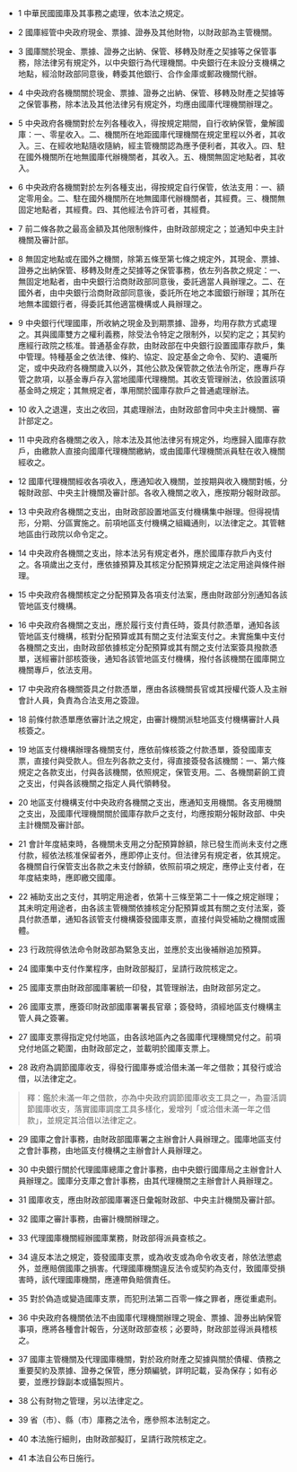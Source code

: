 * 1 中華民國國庫及其事務之處理，依本法之規定。

* 2 國庫經管中央政府現金、票據、證券及其他財物，以財政部為主管機關。

* 3 國庫關於現金、票據、證券之出納、保管、移轉及財產之契據等之保管事務，除法律另有規定外，以中央銀行為代理機關。中央銀行在未設分支機構之地點，經洽財政部同意後，轉委其他銀行、合作金庫或郵政機關代辦。

* 4 中央政府各機關關於現金、票據、證券之出納、保管、移轉及財產之契據等之保管事務，除本法及其他法律另有規定外，均應由國庫代理機關辦理之。

* 5 中央政府各機關對於左列各種收入，得按規定期間，自行收納保管，彙解國庫：一、零星收入。二、機關所在地距國庫代理機關在規定里程以外者，其收入。三、在經收地點隨收隨納，經主管機關認為應予便利者，其收入。四、駐在國外機關所在地無國庫代辦機關者，其收入。五、機關無固定地點者，其收入。

* 6 中央政府各機關對於左列各種支出，得按規定自行保管，依法支用：一、額定零用金。二、駐在國外機關所在地無國庫代辦機關者，其經費。三、機關無固定地點者，其經費。四、其他經法令許可者，其經費。

* 7 前二條各款之最高金額及其他限制條件，由財政部規定之；並通知中央主計機關及審計部。

* 8 無固定地點或在國外之機關，除第五條至第七條之規定外，其現金、票據、證券之出納保管、移轉及財產之契據等之保管事務，依左列各款之規定：一、無固定地點者，由中央銀行洽商財政部同意後，委託適當人員辦理之。二、在國外者，由中央銀行洽商財政部同意後，委託所在地之本國銀行辦理；其所在地無本國銀行者，得委託其他適當機構或人員辦理之。

* 9 中央銀行代理國庫，所收納之現金及到期票據、證券，均用存款方式處理之。其與國庫雙方之權利義務，除受法令特定之限制外，以契約定之；其契約應經行政院之核准。普通基金存款，由財政部在中央銀行設置國庫存款戶，集中管理。特種基金之依法律、條約、協定、設定基金之命令、契約、遺囑所定，或中央政府各機關歲入以外，其他公款及保管款之依法令所定，應專戶存管之款項，以基金專戶存入當地國庫代理機關。其收支管理辦法，依設置該項基金時之規定；其無規定者，準用關於國庫存款戶之普通處理辦法。

* 10 收入之退還，支出之收回，其處理辦法，由財政部會同中央主計機關、審計部定之。

* 11 中央政府各機關之收入，除本法及其他法律另有規定外，均應歸入國庫存款戶，由繳款人直接向國庫代理機關繳納，或由國庫代理機關派員駐在收入機關經收之。

* 12 國庫代理機關經收各項收入，應通知收入機關，並按期與收入機關對帳，分報財政部、中央主計機關及審計部。各收入機關之收入，應按期分報財政部。

* 13 中央政府各機關之支出，由財政部設置地區支付機構集中辦理。但得視情形，分期、分區實施之。前項地區支付機構之組織通則，以法律定之。其管轄地區由行政院以命令定之。

* 14 中央政府各機關之支出，除本法另有規定者外，應於國庫存款戶內支付之。各項歲出之支付，應依據預算及其核定分配預算規定之法定用途與條件辦理。

* 15 中央政府各機關核定之分配預算及各項支付法案，應由財政部分別通知各該管地區支付機構。

* 16 中央政府各機關之支出，應於履行支付責任時，簽具付款憑單，通知各該管地區支付機構，核對分配預算或其有關之支付法案支付之。未實施集中支付各機關之支出，由財政部依據核定分配預算或其有關之支付法案簽具撥款憑單，送經審計部核簽後，通知各該管地區支付機構，撥付各該機關在國庫開立機關專戶，依法支用。

* 17 中央政府各機關簽具之付款憑單，應由各該機關長官或其授權代簽人及主辦會計人員，負責為合法支用之簽證。

* 18 前條付款憑單應依審計法之規定，由審計機關派駐地區支付機構審計人員核簽之。

* 19 地區支付機構辦理各機關支付，應依前條核簽之付款憑單，簽發國庫支票，直接付與受款人。但左列各款之支付，得直接簽發各該機關：一、第六條規定之各款支出，付與各該機關，依照規定，保管支用。二、各機關薪餉工資之支出，付與各該機關之指定人員代領轉發。

* 20 地區支付機構支付中央政府各機關之支出，應通知支用機關。各支用機關之支出，及國庫代理機關關於國庫存款戶之支付，均應按期分報財政部、中央主計機關及審計部。

* 21 會計年度結束時，各機關未支用之分配預算餘額，除已發生而尚未支付之應付款，經依法核准保留者外，應即停止支付。但法律另有規定者，依其規定。各機關自行保管支出各款之未支付餘額，依照前項之規定，應停止支付者，在年度結束時，應即繳交國庫。

* 22 補助支出之支付，其明定用途者，依第十三條至第二十一條之規定辦理；其未明定用途者，由各該主管機關依據核定分配預算或其有關之支付法案，簽具付款憑單，通知各該管支付機構簽發國庫支票，直接付與受補助之機關或團體。

* 23 行政院得依法命令財政部為緊急支出，並應於支出後補辦追加預算。

* 24 國庫集中支付作業程序，由財政部擬訂，呈請行政院核定之。

* 25 國庫支票由財政部國庫署統一印發，其管理辦法，由財政部另定之。

* 26 國庫支票，應簽印財政部國庫署署長官章；簽發時，須經地區支付機構主管人員之簽署。

* 27 國庫支票得指定兌付地區，由各該地區內之各國庫代理機關兌付之。前項兌付地區之範圍，由財政部定之，並載明於國庫支票上。

* 28 政府為調節國庫收支，得發行國庫券或洽借未滿一年之借款；其發行或洽借，以法律定之。

> 釋：鑑於未滿一年之借款，亦為中央政府調節國庫收支工具之一，為靈活調節國庫收支，落實國庫調度工具多樣化，爰增列「或洽借未滿一年之借款」，並規定其洽借以法律定之。

* 29 國庫之會計事務，由財政部國庫署之主辦會計人員辦理之。國庫地區支付之會計事務，由地區支付機構之主辦會計人員辦理之。

* 30 中央銀行關於代理國庫總庫之會計事務，由中央銀行國庫局之主辦會計人員辦理之。國庫分支庫之會計事務，由其代理機關之主辦會計人員辦理之。

* 31 國庫收支，應由財政部國庫署逐日彙報財政部、中央主計機關及審計部。

* 32 國庫之審計事務，由審計機關辦理之。

* 33 代理國庫機關經辦國庫業務，財政部得派員查核之。

* 34 違反本法之規定，簽發國庫支票，或為收支或為命令收支者，除依法懲處外，並應賠償國庫之損害。代理國庫機關違反法令或契約為支付，致國庫受損害時，該代理國庫機關，應連帶負賠償責任。

* 35 對於偽造或變造國庫支票，而犯刑法第二百零一條之罪者，應從重處刑。

* 36 中央政府各機關依法不由國庫代理機關辦理之現金、票據、證券出納保管事項，應將各種會計報告，分送財政部查核；必要時，財政部並得派員稽核之。

* 37 國庫主管機關及代理國庫機關，對於政府財產之契據與關於債權、債務之重要契約及票據、證券之保管，應分類編號，詳明記載，妥為保存；如有必要，並應抄錄副本或攝製照片。

* 38 公有財物之管理，另以法律定之。

* 39 省（市）、縣（市）庫務之法令，應參照本法制定之。

* 40 本法施行細則，由財政部擬訂，呈請行政院核定之。

* 41 本法自公布日施行。

